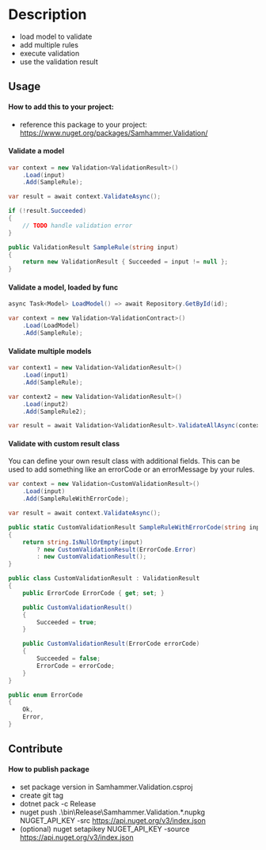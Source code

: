 ﻿# Description
- load model to validate
- add multiple rules
- execute validation
- use the validation result

## Usage

#### How to add this to your project:
- reference this package to your project: https://www.nuget.org/packages/Samhammer.Validation/

#### Validate a model ####

```csharp
var context = new Validation<ValidationResult>()
    .Load(input)
    .Add(SampleRule);

var result = await context.ValidateAsync();

if (!result.Succeeded)
{
    // TODO handle validation error
}

public ValidationResult SampleRule(string input)
{
    return new ValidationResult { Succeeded = input != null };
}
```

#### Validate a model, loaded by func ####

```csharp
async Task<Model> LoadModel() => await Repository.GetById(id);

var context = new Validation<ValidationContract>()
    .Load(LoadModel)
    .Add(SampleRule);
```

#### Validate multiple models ####

```csharp
var context1 = new Validation<ValidationResult>()
    .Load(input1)
    .Add(SampleRule);

var context2 = new Validation<ValidationResult>()
    .Load(input2)
    .Add(SampleRule2);

var result = await Validation<ValidationResult>.ValidateAllAsync(context1, context2);
```

#### Validate with custom result class ####

You can define your own result class with additional fields.
This can be used to add something like an errorCode or an errorMessage by your rules.

```csharp
var context = new Validation<CustomValidationResult>()
    .Load(input)
    .Add(SampleRuleWithErrorCode);

var result = await context.ValidateAsync();

public static CustomValidationResult SampleRuleWithErrorCode(string input)
{
    return string.IsNullOrEmpty(input)
        ? new CustomValidationResult(ErrorCode.Error)
        : new CustomValidationResult();
}
```

```csharp
public class CustomValidationResult : ValidationResult
{
    public ErrorCode ErrorCode { get; set; }

    public CustomValidationResult()
    {
        Succeeded = true;
    }

    public CustomValidationResult(ErrorCode errorCode)
    {
        Succeeded = false;
        ErrorCode = errorCode;
    }
}

public enum ErrorCode
{
    Ok,
    Error,
}
```

## Contribute

#### How to publish package
- set package version in Samhammer.Validation.csproj
- create git tag
- dotnet pack -c Release
- nuget push .\bin\Release\Samhammer.Validation.*.nupkg NUGET_API_KEY -src https://api.nuget.org/v3/index.json
- (optional) nuget setapikey NUGET_API_KEY -source https://api.nuget.org/v3/index.json
